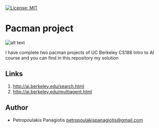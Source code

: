 [![License: MIT](https://img.shields.io/badge/License-MIT-yellow.svg)](https://opensource.org/licenses/MIT)
# Pacman project
![alt text](https://upload.wikimedia.org/wikipedia/el/0/00/Pac-Man.png) <br />

I have complete two pacman projects of UC Berkeley CS188 Intro to AI course and you can find  in this repository my solution  

## Links
1. http://ai.berkeley.edu/search.html
2. http://ai.berkeley.edu/multiagent.html

## Author
* Petropoulakis Panagiotis petropoulakispanagiotis@gmail.com
